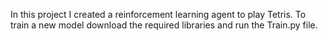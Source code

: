 In this project I created a reinforcement learning agent to play Tetris.  To train a new model download the required 
libraries and run the Train.py file.
